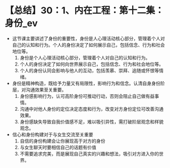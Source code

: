 # 【总结】30：1、内在工程：第十二集：身份_ev

-   这节课主要讲述了身份的重要性，身份是人心理活动核心部分，管理着个人对自己的认知和行为。个人的身份决定了如何展示自己，包括信念、行为和社会地位等。
    1.  身份是个人心理活动核心部分，管理着个人对自己的认知和行为。
    2.  个人的身份决定了如何向世界展示自己，包括信念、行为和社会地位等。
    3.  个人的身份认同会影响与他人的互动，包括羡慕、崇拜、追随或怀恨等情绪。
-   身份是精神构造，既给予力量又有局限性，影响行为和信念。认清自身身份阶层，对沟通效果至关重要。
    1.  身份感影响行为，认可高阶身份可推动行动，否则会阻止自己做有益事情。
    2.  沟通中对他人身份的定位决定态度和行为，改变对方身份定位可改善沟通效果。
    3.  身份感缺失导致自我价值感不足，难以吸引异性，需打破阶层观念和样貌观念。
-   信心和身份构建对于与女生交流至关重要
    1.  自信的身份构建会让你展现高于对方的身份
    2.  与女生聊天时要相信自己的话题有价值
    3.  不需要追求完美，而是展现自己真实的兴趣和想法，吸引对方进入你的世界。